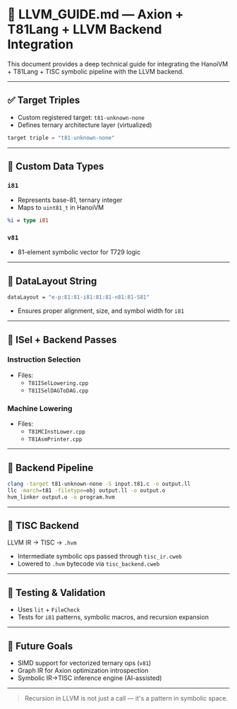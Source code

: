 # 🧠 LLVM_GUIDE.md — Axion + T81Lang + LLVM Backend Integration

This document provides a deep technical guide for integrating the HanoiVM + T81Lang + TISC symbolic pipeline with the LLVM backend.

---

## ✅ Target Triples

- Custom registered target: `t81-unknown-none`
- Defines ternary architecture layer (virtualized)

```cpp
target triple = "t81-unknown-none"
```

---

## 🔣 Custom Data Types

### `i81`
- Represents base-81, ternary integer
- Maps to `uint81_t` in HanoiVM

```llvm
%i = type i81
```

### `v81`
- 81-element symbolic vector for T729 logic

---

## 🔧 DataLayout String
```llvm
dataLayout = "e-p:81:81-i81:81:81-n81:81-S81"
```
- Ensures proper alignment, size, and symbol width for `i81`

---

## 🧱 ISel + Backend Passes

### Instruction Selection
- Files:
  - `T81ISelLowering.cpp`
  - `T81ISelDAGToDAG.cpp`

### Machine Lowering
- Files:
  - `T81MCInstLower.cpp`
  - `T81AsmPrinter.cpp`

---

## 🧩 Backend Pipeline
```bash
clang -target t81-unknown-none -S input.t81.c -o output.ll
llc -march=t81 -filetype=obj output.ll -o output.o
hvm_linker output.o -o program.hvm
```

---

## 🧠 TISC Backend
LLVM IR → TISC → `.hvm`
- Intermediate symbolic ops passed through `tisc_ir.cweb`
- Lowered to `.hvm` bytecode via `tisc_backend.cweb`

---

## 🧪 Testing & Validation
- Uses `lit` + `FileCheck`
- Tests for `i81` patterns, symbolic macros, and recursion expansion

---

## 🔮 Future Goals
- SIMD support for vectorized ternary ops (`v81`)
- Graph IR for Axion optimization introspection
- Symbolic IR→TISC inference engine (AI-assisted)

---

> Recursion in LLVM is not just a call — it's a pattern in symbolic space.
